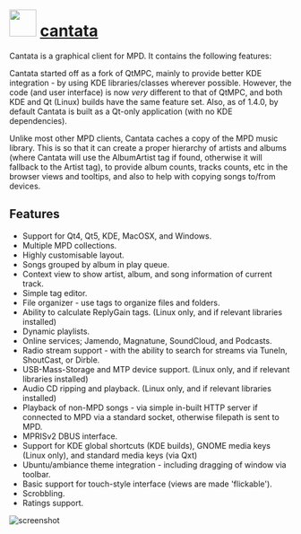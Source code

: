 # <img src="https://cdn.rawgit.com/majkinetor/chocolatey/master/cantata/icon.png" width="48" height="48"/> [cantata](https://chocolatey.org/packages/cantata)

Cantata is a graphical client for MPD. It contains the following features:

Cantata started off as a fork of QtMPC, mainly to provide better KDE integration - by using KDE libraries/classes wherever possible. However, the code (and user interface) is now *very* different to that of QtMPC, and both KDE and Qt (Linux) builds have the same feature set. Also, as of 1.4.0, by default Cantata is built as a Qt-only application (with no KDE dependencies).

Unlike most other MPD clients, Cantata caches a copy of the MPD music library. This is so that it can create a proper hierarchy of artists and albums (where Cantata will use the AlbumArtist tag if found, otherwise it will fallback to the Artist tag), to provide album counts, tracks counts, etc in the browser
views and tooltips, and also to help with copying songs to/from devices.

## Features

- Support for Qt4, Qt5, KDE, MacOSX, and Windows.
- Multiple MPD collections.
- Highly customisable layout.
- Songs grouped by album in play queue.
- Context view to show artist, album, and song information of current track.
- Simple tag editor.
- File organizer - use tags to organize files and folders.
- Ability to calculate ReplyGain tags. (Linux only, and if relevant libraries installed)
- Dynamic playlists.
- Online services; Jamendo, Magnatune, SoundCloud, and Podcasts.
- Radio stream support - with the ability to search for streams via TuneIn, ShoutCast, or Dirble.
- USB-Mass-Storage and MTP device support. (Linux only, and if relevant libraries installed)
- Audio CD ripping and playback. (Linux only, and if relevant libraries installed)
- Playback of non-MPD songs - via simple in-built HTTP server if connected to MPD via a standard socket, otherwise filepath is sent to MPD.
- MPRISv2 DBUS interface.
- Support for KDE global shortcuts (KDE builds), GNOME media keys (Linux only), and standard media keys (via Qxt)
- Ubuntu/ambiance theme integration - including dragging of window via toolbar.
- Basic support for touch-style interface (views are made 'flickable').
- Scrobbling.
- Ratings support.

![screenshot](https://rawgit.com/majkinetor/au-packages/master/cantata/screenshot.png)

